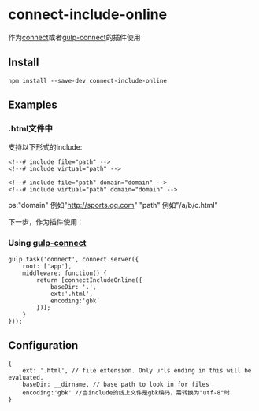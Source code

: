 connect-include-online
===========

作为[connect]或者[gulp-connect]的插件使用

## Install

    npm install --save-dev connect-include-online

## Examples

### .html文件中

支持以下形式的include:


    <!--# include file="path" -->
    <!--# include virtual="path" -->

    <!--# include file="path" domain="domain" -->
    <!--# include virtual="path" domain="domain" -->

ps:"domain" 例如"http://sports.qq.com"
   "path" 例如"/a/b/c.html"

下一步，作为插件使用：

### Using [gulp-connect]

    gulp.task('connect', connect.server({
        root: ['app'],
        middleware: function() {
            return [connectIncludeOnline({
	    		baseDir: '.',
	            ext:'.html',
	            encoding:'gbk'
	    	})];
        }
    }));


## Configuration

    {
        ext: '.html', // file extension. Only urls ending in this will be evaluated.
        baseDir: __dirname, // base path to look in for files
        encoding:'gbk' //当include的线上文件是gbk编码，需转换为"utf-8"时
    }

[Connect]: http://senchalabs.github.com/connect
[gulp-connect]: https://github.com/avevlad/gulp-connect

